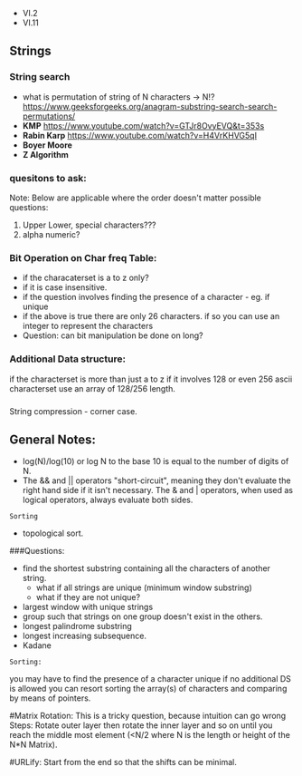 * VI.2
* VI.11

## Strings
### String search
* what is permutation of string of N characters -> N!?
    https://www.geeksforgeeks.org/anagram-substring-search-search-permutations/
* <b>KMP</b>  https://www.youtube.com/watch?v=GTJr8OvyEVQ&t=353s
* <b>Rabin Karp</b> https://www.youtube.com/watch?v=H4VrKHVG5qI 
* <b>Boyer Moore</b>
* <b>Z Algorithm</b>
### quesitons to ask:
Note: Below are applicable where the order doesn't matter
possible questions: 
1) Upper Lower, special characters???
2) alpha numeric?
### Bit Operation on Char freq Table:
* if the characaterset is a to z only? 
* if it is case insensitive.
* if the question involves finding the presence of a character - eg. if unique 
* if the above is true there are only 26 characters. if so you can use an integer to represent the characters 
* Question: can bit manipulation be done on long?
### Additional Data structure:
if the characterset is more than just a to z
if it involves 128 or even 256 ascii characterset use an array of 128/256 length.
### 
String compression - corner case.

## General Notes:
* log(N)/log(10) or log N to the base 10 is equal to the number of digits of N.
* The && and || operators "short-circuit", meaning they don't evaluate the right hand side if it isn't necessary. The & and | operators, when used as logical operators, always evaluate both sides.

```
Sorting
```
* topological sort.

###Questions:
* find the shortest substring containing all the characters of another string. 
    * what if all strings are unique (minimum window substring)
    * what if they are not unique?
* largest window with unique strings
* group such that strings on one group doesn't exist in the others.
* longest palindrome substring
* longest increasing subsequence.
* Kadane



~~~
Sorting:
~~~ 
you may have to find the presence of a character unique 
if no additional DS is allowed
you can resort sorting the array(s) of characters and comparing by means of pointers.

#Matrix Rotation:
This is a tricky question, because intuition can go wrong
Steps: Rotate outer layer then rotate the inner layer and so on until you reach the middle most element (<N/2 where N is the length or height of the N*N Matrix).

#URLify:
Start from the end so that the shifts can be minimal.